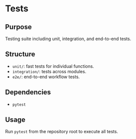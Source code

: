 
# Tests

## Purpose

Testing suite including unit, integration, and end-to-end tests.

## Structure

- `unit/`: fast tests for individual functions.
- `integration/`: tests across modules.
- `e2e/`: end-to-end workflow tests.

## Dependencies

- `pytest`

## Usage

Run `pytest` from the repository root to execute all tests.
